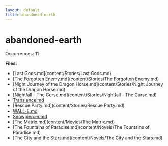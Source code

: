 ```yaml
---
layout: default
title: abandoned-earth
---
```

# abandoned-earth

Occurrences: 11

**Files:**

- [Last Gods.md](content/Stories/Last Gods.md)
- [The Forgotten Enemy.md](content/Stories/The Forgotten Enemy.md)
- [Night Journey of the Dragon Horse.md](content/Stories/Night Journey of the Dragon Horse.md)
- [Nightfall - The Curse.md](content/Stories/Nightfall - The Curse.md)
- [Transience.md](content/Stories/Transience.md)
- [Rescue Party.md](content/Stories/Rescue Party.md)
- [WALL-E.md](content/Movies/WALL-E.md)
- [Snowpiercer.md](content/Movies/Snowpiercer.md)
- [The Matrix.md](content/Movies/The Matrix.md)
- [The Fountains of Paradise.md](content/Novels/The Fountains of Paradise.md)
- [The City and the Stars.md](content/Novels/The City and the Stars.md)
